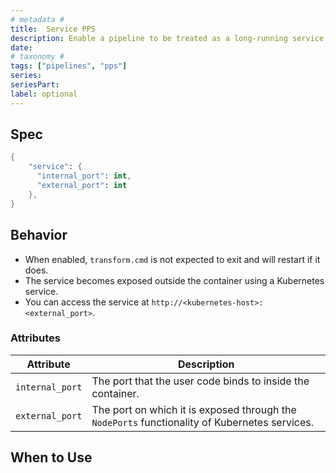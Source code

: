 ```yaml
---
# metadata # 
title:  Service PPS
description: Enable a pipeline to be treated as a long-running service.
date: 
# taxonomy #
tags: ["pipelines", "pps"]
series:
seriesPart:
label: optional
---
```


## Spec 

```s
{
    "service": {
      "internal_port": int,
      "external_port": int
    },
}
```

## Behavior 

- When enabled, `transform.cmd` is not expected to exit and will restart if it does.
- The service becomes exposed outside the container using a Kubernetes service.
- You can access the service at `http://<kubernetes-host>:<external_port>`.

### Attributes 

|Attribute|Description|
|-|-|
|`internal_port`| The port that the user code binds to inside the container. |
|`external_port`| The port on which it is exposed through the `NodePorts` functionality of Kubernetes services.|

## When to Use 